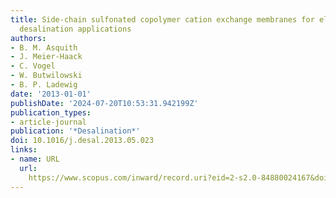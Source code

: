 ```yaml
---
title: Side-chain sulfonated copolymer cation exchange membranes for electro-driven
  desalination applications
authors:
- B. M. Asquith
- J. Meier-Haack
- C. Vogel
- W. Butwilowski
- B. P. Ladewig
date: '2013-01-01'
publishDate: '2024-07-20T10:53:31.942199Z'
publication_types:
- article-journal
publication: '*Desalination*'
doi: 10.1016/j.desal.2013.05.023
links:
- name: URL
  url: 
    https://www.scopus.com/inward/record.uri?eid=2-s2.0-84880024167&doi=10.1016%2fj.desal.2013.05.023&partnerID=40&md5=1759cf2fd174738576cd0abf895f0d94
---
```

